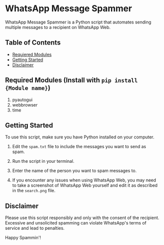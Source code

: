# WhatsApp Message Spammer

WhatsApp Message Spammer is a Python script that automates sending multiple messages to a recipient on WhatsApp Web.

## Table of Contents
- [Requiered Modules](#Required-Modules-(Install-with-`pip-install-{Module-name}`))
- [Getting Started](#getting-started)
- [Disclaimer](#Disclaimer)
  
## Required Modules (Install with `pip install {Module name}`)

1. pyautogui
2. webbrowser
3. time

## Getting Started

To use this script, make sure you have Python installed on your computer.

1. Edit the `spam.txt` file to include the messages you want to send as spam.

2. Run the script in your terminal.

3. Enter the name of the person you want to spam messages to.

4. If you encounter any issues when using WhatsApp Web, you may need to take a screenshot of WhatsApp Web yourself and edit it as described in the `search.png` file.

## Disclaimer

Please use this script responsibly and only with the consent of the recipient. Excessive and unsolicited spamming can violate WhatsApp's terms of service and lead to penalties.

Happy Spammin'!
